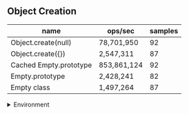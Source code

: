 ## Object Creation

|name|ops/sec|samples|
|-|-|-|
|Object.create(null)|78,701,950|92|
|Object.create({})|2,547,311|87|
|Cached Empty.prototype|853,861,124|92|
|Empty.prototype|2,428,241|82|
|Empty class|1,497,264|87|


<details>
<summary>Environment</summary>

* __Machine:__ linux x64 | 4 vCPUs | 7.6GB Mem
* __Run:__ Tue Nov 07 2023 20:52:08 GMT+0000 (Coordinated Universal Time)
</details>

<!--
{"environment":{"platform":"linux","arch":"x64","cpus":4,"totalMemory":7.6085662841796875},"benchmarks":[{"name":"Object.create(null)","opsSec":78701950.34024596,"samples":5},{"name":"Object.create({})","opsSec":2547310.8887914144,"samples":3},{"name":"Cached Empty.prototype","opsSec":853861124.2187363,"samples":8},{"name":"Empty.prototype","opsSec":2428241.283988277,"samples":3},{"name":"Empty class","opsSec":1497264.0040844532,"samples":3}]}-->
